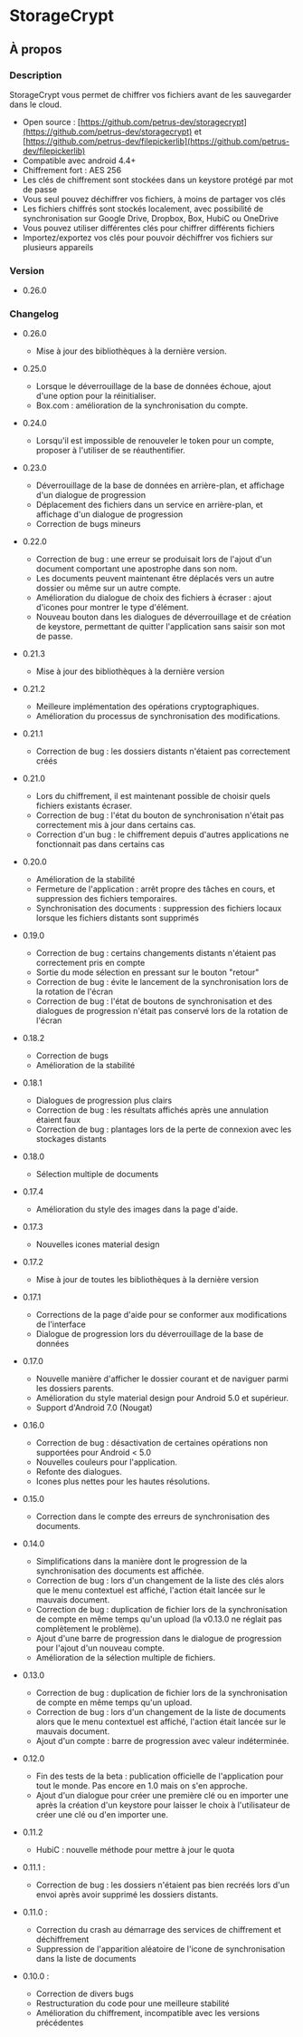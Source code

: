 # StorageCrypt #
## À propos ##

### Description ###

StorageCrypt vous permet de chiffrer vos fichiers avant de les sauvegarder dans le cloud.

  * Open source : [https://github.com/petrus-dev/storagecrypt](https://github.com/petrus-dev/storagecrypt) et [https://github.com/petrus-dev/filepickerlib](https://github.com/petrus-dev/filepickerlib)
  * Compatible avec android 4.4+
  * Chiffrement fort : AES 256
  * Les clés de chiffrement sont stockées dans un keystore protégé par mot de passe
  * Vous seul pouvez déchiffrer vos fichiers, à moins de partager vos clés
  * Les fichiers chiffrés sont stockés localement, avec possibilité de synchronisation sur Google Drive, Dropbox, Box, HubiC ou OneDrive
  * Vous pouvez utiliser différentes clés pour chiffrer différents fichiers
  * Importez/exportez vos clés pour pouvoir déchiffrer vos fichiers sur plusieurs appareils
  
### Version ###

* 0.26.0

### Changelog ###

* 0.26.0
  * Mise à jour des bibliothèques à la dernière version.

* 0.25.0
  * Lorsque le déverrouillage de la base de données échoue, ajout d'une option pour la réinitialiser.
  * Box.com : amélioration de la synchronisation du compte.

* 0.24.0
  * Lorsqu'il est impossible de renouveler le token pour un compte, proposer à l'utiliser de se réauthentifier.

* 0.23.0
  * Déverrouillage de la base de données en arrière-plan, et affichage d'un dialogue de progression
  * Déplacement des fichiers dans un service en arrière-plan, et affichage d'un dialogue de progression
  * Correction de bugs mineurs

* 0.22.0
  * Correction de bug : une erreur se produisait lors de l'ajout d'un document comportant une apostrophe dans son nom.
  * Les documents peuvent maintenant être déplacés vers un autre dossier ou même sur un autre compte.
  * Amélioration du dialogue de choix des fichiers à écraser : ajout d'icones pour montrer le type d'élément.
  * Nouveau bouton dans les dialogues de déverrouillage et de création de keystore, permettant de quitter l'application sans saisir son mot de passe.

* 0.21.3
  * Mise à jour des bibliothèques à la dernière version

* 0.21.2
  * Meilleure implémentation des opérations cryptographiques.
  * Amélioration du processus de synchronisation des modifications.

* 0.21.1
  * Correction de bug : les dossiers distants n'étaient pas correctement créés

* 0.21.0
  * Lors du chiffrement, il est maintenant possible de choisir quels fichiers existants écraser.
  * Correction de bug : l'état du bouton de synchronisation n'était pas correctement mis à jour dans certains cas.
  * Correction d'un bug : le chiffrement depuis d'autres applications ne fonctionnait pas dans certains cas

* 0.20.0
  * Amélioration de la stabilité
  * Fermeture de l'application : arrêt propre des tâches en cours, et suppression des fichiers temporaires.
  * Synchronisation des documents : suppression des fichiers locaux lorsque les fichiers distants sont supprimés 

* 0.19.0
  * Correction de bug : certains changements distants n'étaient pas correctement pris en compte
  * Sortie du mode sélection en pressant sur le bouton "retour"
  * Correction de bug : évite le lancement de la synchronisation lors de la rotation de l'écran
  * Correction de bug : l'état de boutons de synchronisation et des dialogues de progression n'était pas conservé lors de la rotation de l'écran

* 0.18.2
  * Correction de bugs
  * Amélioration de la stabilité

* 0.18.1
  * Dialogues de progression plus clairs
  * Correction de bug : les résultats affichés après une annulation étaient faux
  * Correction de bug : plantages lors de la perte de connexion avec les stockages distants

* 0.18.0
  * Sélection multiple de documents

* 0.17.4
  * Amélioration du style des images dans la page d'aide.

* 0.17.3
  * Nouvelles icones material design

* 0.17.2
  * Mise à jour de toutes les bibliothèques à la dernière version

* 0.17.1
  * Corrections de la page d'aide pour se conformer aux modifications de l'interface
  * Dialogue de progression lors du déverrouillage de la base de données

* 0.17.0
  * Nouvelle manière d'afficher le dossier courant et de naviguer parmi les dossiers parents.
  * Amélioration du style material design pour Android 5.0 et supérieur.
  * Support d'Android 7.0 (Nougat)

* 0.16.0
  * Correction de bug : désactivation de certaines opérations non supportées pour Android < 5.0
  * Nouvelles couleurs pour l'application.
  * Refonte des dialogues.
  * Icones plus nettes pour les hautes résolutions.

* 0.15.0
  * Correction dans le compte des erreurs de synchronisation des documents.

* 0.14.0
  * Simplifications dans la manière dont le progression de la synchronisation des documents est affichée.
  * Correction de bug : lors d'un changement de la liste des clés alors que le menu contextuel est affiché, l'action était lancée sur le mauvais document.
  * Correction de bug : duplication de fichier lors de la synchronisation de compte en même temps qu'un upload (la v0.13.0 ne réglait pas complètement le problème).
  * Ajout d'une barre de progression dans le dialogue de progression pour l'ajout d'un nouveau compte.
  * Amélioration de la sélection multiple de fichiers.

* 0.13.0
  * Correction de bug : duplication de fichier lors de la synchronisation de compte en même temps qu'un upload.
  * Correction de bug : lors d'un changement de la liste de documents alors que le menu contextuel est affiché, l'action était lancée sur le mauvais document.
  * Ajout d'un compte : barre de progression avec valeur indéterminée.

* 0.12.0
  * Fin des tests de la beta : publication officielle de l'application pour tout le monde. Pas encore en 1.0 mais on s'en approche.
  * Ajout d'un dialogue pour créer une première clé ou en importer une après la création d'un keystore pour laisser le choix à l'utilisateur de créer une clé ou d'en importer une.

* 0.11.2
  * HubiC : nouvelle méthode pour mettre à jour le quota

* 0.11.1 :
  * Correction de bug : les dossiers n'étaient pas bien recréés lors d'un envoi après avoir supprimé les dossiers distants.

* 0.11.0 :
  * Correction du crash au démarrage des services de chiffrement et déchiffrement
  * Suppression de l'apparition aléatoire de l'icone de synchronisation dans la liste de documents

* 0.10.0 :
  * Correction de divers bugs
  * Restructuration du code pour une meilleure stabilité
  * Amélioration du chiffrement, incompatible avec les versions précédentes